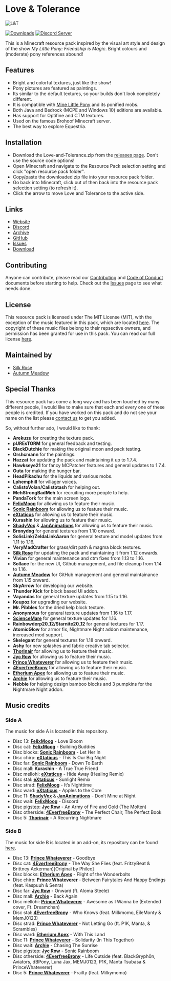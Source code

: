 # Love & Tolerance

![L&T][banner]

[![Downloads](https://img.shields.io/github/downloads/Love-and-Tolerance/Love-and-Tolerance/total.svg?color=blue)][downloads]
[![Discord Server](https://img.shields.io/discord/621069869244350468.svg?color=blueviolet)][discord]

This is a Minecraft resource pack inspired by the visual art style and design of the show _My Little Pony: Friendship is Magic_. Bright colours and (moderate) pony references abound!

## Features

- Bright and colorful textures, just like the show!
- Pony pictures are featured as paintings.
- Its similar to the default textures, so your builds don't look completely different.
- It is compatible with [Mine Little Pony][MineLP] and its ponified mobs.
- Both Java and Bedrock (MCPE and Windows 10) editions are available.
- Has support for Optifine and CTM textures.
- Used on the famous Brohoof Minecraft server.
- The best way to explore Equestria.

## Installation

- Download the Love-and-Tolerance.zip from the [releases page][releases]. Don't use the source code options!
- Open Minecraft and navigate to the Resource Pack selection setting and click "open resource pack folder".
- Copy/paste the downloaded zip file into your resource pack folder.
- Go back into Minecraft, click out of then back into the resource pack selection setting (to refresh it).
- Click the arrow to move Love and Tolerance to the active side.

## Links

- [Website]
- [Discord]
- [Archive]
- [GitHub]
- [Issues]
- [Download]

## Contributing

Anyone can contribute, please read our [Contributing][contrib] and [Code of Conduct][CoC] documents before starting to help. Check out the [Issues] page to see what needs done.

## License

This resource pack is licensed under The MIT License (MIT), with the exception of the music featured in this pack, which are located [here][music location]. The copyright of these music files belong to their repsective owners, and permission has been granted for use in this pack. You can read our full license [here][license].

## Maintained by

- [Silk Rose]
- [Autumn Meadow]

## Special Thanks

This resource pack has come a long way and has been touched by many different people, I would like to make sure that each and every one of these people is credited. If you have worked on this pack and do not see your name on the list please [contact us][email] to get you added.

So, without further ado, I would like to thank:

- **Arekuzu** for creating the texture pack.
- **pUREsTORM** for general feedback and testing.
- **BlackDutchie** for making the original moon and pack testing.
- **Orshcmann** for the paintings.
- **Hazzat** for updating the pack and maintaining it up to 1.7.4.
- **Hawkseye21** for fancy MCPatcher features and general updates to 1.7.4.
- **Outa** for making the hunger bar.
- **HeadPikachu** for the liquids and various mobs.
- **Lphemphill** for villager voices.
- **CalistoVolan/Calistotash** for helping out.
- **MehStrongBadMeh** for recruiting more people to help.
- **PandaTork** for the main screen logo.
- **[FelixMoog]** for allowing us to feature their music.
- **[Sonic Rainboom]** for allowing us to feature their music.
- **[eXtaticus]** for allowing us to feature their music.
- **Kurashin** for allowing us to feature their music.
- **[ShadyVox]** & **[JanAnimations]** for allowing us to feature their music.
- **Bronydog** for general textures from 1.10 onward.
- **SolisLink/ZeldaLinkAaron** for general texture and model updates from 1.11 to 1.16.
- **VeryMadCrafter** for grass/dirt path & magma block textures.
- **[Silk Rose]** for updating the pack and maintaining it from 1.12 onwards.
- **Vivian** for general maintenance and ctm fixes from 1.13 to 1.16.
- **Sollace** for the new UI, Github management, and file cleanup from 1.14 to 1.16.
- **[Autumn Meadow]** for GitHub management and general maintainance from 1.15 onward.
- **SkyArrow** for developing our website.
- **Thunder Kick** for block based UI addon.
- **Vayandas** for general texture updates from 1.15 to 1.16.
- **Keupoz** for upgrading our website.
- **Mr. Pibbles** for the dried kelp block texture.
- **Anonymous** for general texture updates from 1.16 to 1.17.
- **[ScienceMare]** for general texture updates for 1.16.
- **Rainbowderp20_12/Starnite20_12** for general textures for 1.17.
- **AtomicGlow** for armor fix, Nightmare Night addon maintenance, increased mod support.
- **Skelegant** for general textures for 1.18 onward.
- **Ashy** for new splashes and fabric creative tab selector.
- **[Thorinair]** for allowing us to feature their music.
- **[Jyc Row]** for allowing us to feature their music.
- **[Prince Whateverer]** for allowing us to feature their music.
- **[4EverfreeBrony]** for allowing us to feature their music.
- **[Etherium Apex]** for allowing us to feature their music.
- **[Archie]** for allowing us to feature their music.
- **Nebbie** for helping design bamboo blocks and 3 pumpkins for the Nightmare Night addon.

## Music credits

### Side A
The music for side A is located in this repository.

- Disc 13: **[FelixMoog]** - Love Bloom
- Disc cat: **[FelixMoog]** - Building Buddies
- Disc blocks: **[Sonic Rainboom]** - Let Her In
- Disc chirp: **[eXtaticus]** - This Is Our Big Night
- Disc far: **[Sonic Rainboom]** - Down To Earth
- Disc mall: **Kurashin** - A True True Friend
- Disc mellohi: **[eXtaticus]** - Hide Away (Healing Remix)
- Disc stal: **[eXtaticus]** - Sunlight Remix
- Disc strad: **[FelixMoog]** - It’s Nighttime
- Disc ward: **[eXtaticus]** - Apples to the Core
- Disc 11: **[ShadyVox]** & **[JanAnimations]** - Don’t Mine at Night
- Disc wait: **[FelixMoog]** - Discord
- Disc pigstep: **[Jyc Row]** - An Army of Fire and Gold (The Molten)
- Disc otherside: **[4EverfreeBrony]** - The Perfect Chair, The Perfect Book
- Disc 5: **[Thorinair]** - A Recurring Nightmare

### Side B
The music for side B is located in an add-on, its repository can be found [here][side b].

- Disc 13: **[Prince Whateverer]** - Goodbye
- Disc cat: **[4EverfreeBrony]** - The Way She Flies (feat. FritzyBeat & Brittney Ackerman)[Original by Phileo]
- Disc blocks: **[Etherium Apex]** - Flight of the Wonderbolts
- Disc chirp: **[Prince Whateverer]** - Between Fairytales And Happy Endings (feat. Kaspuuh & Senra)
- Disc far: **[Jyc Row]** - Onward (ft. Aloma Steele)
- Disc mall: **[Archie]** - Back Again
- Disc mellohi: **[Prince Whateverer]** - Awesome as I Wanna be (Extended cover, Ft. Dreamchan)
- Disc stal: **[4EverfreeBrony]** - Who Knows (feat. Milkmomo, EileMonty & MemJ0123)
- Disc strad: **[Prince Whateverer]** - Not Letting Go (ft. P1K, Manta, & Scrambles)
- Disc ward: **[Etherium Apex]** - With This Land
- Disc 11: **[Prince Whateverer]** - Solidarity (In This Together)
- Disc wait: **[Archie]** - Chasing The Sunrise
- Disc pigstep: **[Jyc Row]** - Sonic Rainboom
- Disc otherside: **[4EverfreeBrony]** - Life Outside (feat. BlackGryph0n, Aviators, dBPony, Luna Jax, MEMJ0123, P1K, Manta Tsubasa & PrinceWhateverer)
- Disc 5: **[Prince Whateverer]** - Frailty (feat. Milkymomo)


[banner]: https://love-tolerance.com/banner.png

[downloads]: https://github.com/Love-and-Tolerance/Love-and-Tolerance/releases/latest
[discord]: https://discord.gg/fxNMGvm

[MineLP]: https://minelittlepony-mod.com/

[releases]: https://github.com/Love-and-Tolerance/Love-and-Tolerance/releases/latest

[Website]: https://love-tolerance.com
[Discord]: https://discord.love-tolerance.com
[Archive]: https://archive.love-tolerance.com
[GitHub]: https://github.love-tolerance.com
[Issues]: https://issues.love-tolerance.com
[Download]: https://download.love-tolerance.com

[contrib]: .github/CONTRIBUTING.md
[CoC]: .github/CODE_OF_CONDUCT.md

[music location]: assets/minecraft/sounds/records
[license]: LICENSE

[Silk Rose]: https://github.com/SilkRose/ "github"
[Autumn Meadow]: https://github.com/autumnblazey/ "github"

[email]: mailto:contact@love-tolerance.com

[ScienceMare]: https://steamcommunity.com/profiles/76561198850316221/ "steam"

[side b]: https://github.com/Love-and-Tolerance/Music-side-B "github"

[FelixMoog]: https://felixmoog.bandcamp.com/
[Sonic Rainboom]: https://jexpsytrance.bandcamp.com/ "bandcamp"
[eXtaticus]: https://www.youtube.com/user/Extaticus "youtube"
[ShadyVox]: https://shadyvox.bandcamp.com/ "bandcamp"
[JanAnimations]: https://www.youtube.com/user/jananimationstudios "youtube"
[Thorinair]: https://thorinair.bandcamp.com/ "bandcamp"
[Prince Whateverer]: https://princewhateverer.bandcamp.com/ "bandcamp"
[4EverfreeBrony]: https://4everfreebrony.bandcamp.com/ "bandcamp"
[Etherium Apex]: https://etheriumapex.bandcamp.com/ "bandcamp"
[Jyc Row]: https://jycrow.bandcamp.com/ "bandcamp"
[Archie]: https://mrarchie.bandcamp.com/ "bandcamp"

